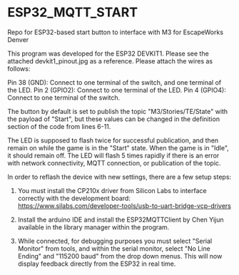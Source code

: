# ESP32_MQTT_START
Repo for ESP32-based start button to interface with M3 for EscapeWorks Denver


This program was developed for the ESP32 DEVKIT1. Please see the attached devkit1_pinout.jpg as a reference. Please attach the wires as follows:

Pin 38 (GND): Connect to one terminal of the switch, and one terminal of the LED.
Pin 2 (GPIO2): Connect to one terminal of the LED.
Pin 4 (GPIO4): Connect to one terminal of the switch.

The button by default is set to publish the topic "M3/Stories/TE/State" with the payload of "Start", but these values can be changed in the definition section of the code from lines 6-11.

The LED is supposed to flash twice for successful publication, and then remain on while the game is in the "Start" state. When the game is in "Idle", it should remain off. The LED will flash 5 times rapidly if there is an error with network connectivity, MQTT connection, or publication of the topic.



In order to reflash the device with new settings, there are a few setup steps:

1. You must install the CP210x driver from Silicon Labs to interface correctly with the development board: https://www.silabs.com/developer-tools/usb-to-uart-bridge-vcp-drivers

2. Install the arduino IDE and install the ESP32MQTTClient by Chen Yijun available in the library manager within the program.

3. While connected, for debugging purposes you must select "Serial Monitor" from tools, and within the serial monitor, select "No Line Ending" and "115200 baud" from the drop down menus. This will now display feedback directly from the ESP32 in real time.
